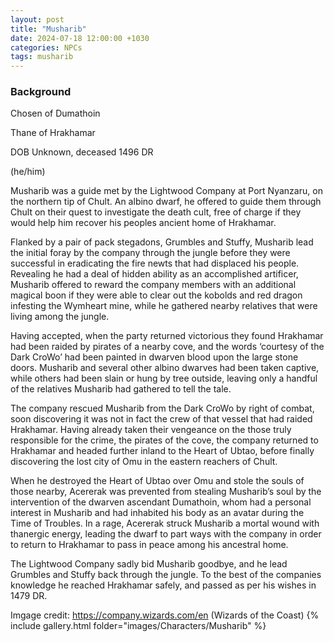 ```yaml
---
layout: post
title: "Musharib"
date: 2024-07-18 12:00:00 +1030
categories: NPCs
tags: musharib
---
```

### Background
Chosen of Dumathoin

Thane of Hrakhamar

DOB Unknown, deceased 1496 DR

(he/him)




Musharib was a guide met by the Lightwood Company at Port Nyanzaru, on the northern tip of Chult. An albino dwarf, he offered to guide them through Chult on their quest to investigate the death cult, free of charge if they would help him recover his peoples ancient home of Hrakhamar.

Flanked by a pair of pack stegadons, Grumbles and Stuffy, Musharib lead the initial foray by the company through the jungle before they were successful in eradicating the fire newts that had displaced his people. Revealing he had a deal of hidden ability as an accomplished artificer, Musharib offered to reward the company members with an additional magical boon if they were able to clear out the kobolds and red dragon infesting the Wymheart mine, while he gathered nearby relatives that were living among the jungle.

Having accepted, when the party returned victorious they found Hrakhamar had been raided by pirates of a nearby cove, and the words ‘courtesy of the Dark CroWo’ had been painted in dwarven blood upon the large stone doors. Musharib and several other albino dwarves had been taken captive, while others had been slain or hung by tree outside, leaving only a handful of the relatives Musharib had gathered to tell the tale.

The company rescued Musharib from the Dark CroWo by right of combat, soon discovering it was not in fact the crew of that vessel that had raided Hrakhamar. Having already taken their vengeance on the those truly responsible for the crime, the pirates of the cove, the company returned to Hrakhamar and headed further inland to the Heart of Ubtao, before finally discovering the lost city of Omu in the eastern reachers of Chult.

When he destroyed the Heart of Ubtao over Omu and stole the souls of those nearby, Acererak was prevented from stealing Musharib’s soul by the intervention of the dwarven ascendant Dumathoin, whom had a personal interest in Musharib and had inhabited his body as an avatar during the Time of Troubles. In a rage, Acererak struck Musharib a mortal wound with thanergic energy, leading the dwarf to part ways with the company in order to return to Hrakhamar to pass in peace among his ancestral home.

The Lightwood Company sadly bid Musharib goodbye, and he lead Grumbles and Stuffy back through the jungle. To the best of the companies knowledge he reached Hrakhamar safely, and passed as per his wishes in 1479 DR.




Imgage credit: https://company.wizards.com/en (Wizards of the Coast)
{% include gallery.html folder="images/Characters/Musharib" %}